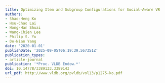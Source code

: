 ```yaml
---
title: Optimizing Item and Subgroup Configurations for Social-Aware VR Shopping
authors:
- Shao-Heng Ko
- Hsu-Chao Lai
- Hong-Han Shuai
- Wang-Chien Lee
- Philip S. Yu
- De-Nian Yang
date: '2020-01-01'
publishDate: '2025-09-05T06:19:39.567351Z'
publication_types:
- article-journal
publication: '*Proc. VLDB Endow.*'
doi: 10.14778/3389133.3389143
url_pdf: http://www.vldb.org/pvldb/vol13/p1275-ko.pdf
---
```

